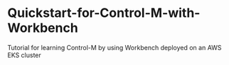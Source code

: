 # Quickstart-for-Control-M-with-Workbench
Tutorial for learning Control-M by using Workbench deployed on an AWS EKS cluster
